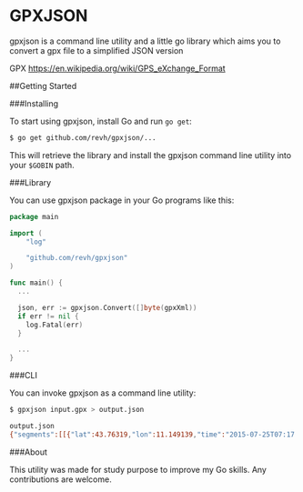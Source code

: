 GPXJSON
=======

gpxjson is a command line utility and a little go library which aims you to convert a gpx file to a simplified JSON version

GPX https://en.wikipedia.org/wiki/GPS_eXchange_Format

##Getting Started

###Installing

To start using gpxjson, install Go and run `go get`:

```sh
$ go get github.com/revh/gpxjson/...
```

This will retrieve the library and install the gpxjson command line utility into your `$GOBIN` path.

###Library

You can use gpxjson package in your Go programs like this:

```go
package main

import (
    "log"

    "github.com/revh/gpxjson"
)

func main() {
  ...

  json, err := gpxjson.Convert([]byte(gpxXml))
  if err != nil {
    log.Fatal(err)
  }

  ...
}
```

###CLI

You can invoke gpxjson as a command line utility:

```sh
$ gpxjson input.gpx > output.json

output.json
{"segments":[[{"lat":43.76319,"lon":11.149139,"time":"2015-07-25T07:17:59Z"}],[{"lat":43.76319,"lon":11.149139,"ele":95.1,"time":"2015-07-25T07:18:00Z"},{"lat":43.76319,"lon":11.149139,"ele":95.2,"time":"2015-07-25T07:18:00Z"}]]}
```

###About

This utility was made for study purpose to improve my Go skills. Any contributions are welcome.
